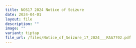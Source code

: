 ```yaml
---
title: NOS17 2024 Notice of Seizure
date: 2024-04-01
layout: file
description: ""
image: ""
variant: tiptap
file_url: /files/Notice_of_Seizure_17_2024___RAA7702.pdf
---
```

